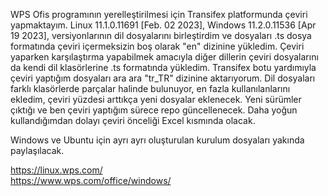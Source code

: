 WPS Ofis programının yerelleştirilmesi için Transifex platformunda çeviri yapmaktayım. Linux 11.1.0.11691 [Feb. 02 2023], Windows 11.2.0.11536 [Apr 19 2023], versiyonlarının dil dosyalarını birleştirdim ve dosyaları .ts dosya formatında çeviri içermeksizin boş olarak "en" dizinine yükledim. Çeviri yaparken karşılaştırma yapabilmek amacıyla diğer dillerin çeviri dosyalarını da kendi dil klasörlerine .ts formatında yükledim. Transifex botu yardımıyla çeviri yaptığım dosyaları ara ara "tr_TR" dizinine aktarıyorum. Dil dosyaları farklı klasörlerde parçalar halinde bulunuyor, en fazla kullanılanlarını ekledim, çeviri yüzdesi arttıkça yeni dosyalar eklenecek.
Yeni sürümler çıktığı ve ben çeviri yaptığım sürece repo güncellenecek. Daha yoğun kullandığımdan dolayı çeviri önceliği Excel kısmında olacak.

Windows ve Ubuntu için ayrı ayrı oluşturulan kurulum dosyaları yakında paylaşılacak.


https://linux.wps.com/    
https://www.wps.com/office/windows/
